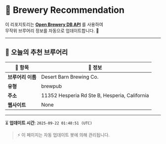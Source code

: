 # 🍺 Brewery Recommendation

이 리포지토리는 **[Open Brewery DB API](https://www.openbrewerydb.org/)** 를 사용하여  
무작위 브루어리 정보를 자동으로 업데이트합니다. 🚀

---

## 🌟 오늘의 추천 브루어리

| 🍻 항목 | 📌 정보 |
|--------|---------|
| **브루어리 이름** | Desert Barn Brewing Co. |
| **유형** | brewpub |
| **주소** | 11352 Hesperia Rd Ste B, Hesperia, California |
| **웹사이트** | None |

---

⏳ **업데이트 시간**: `2025-09-22 01:48:51 (UTC)`  

> ⚡ 이 페이지는 자동 업데이트 봇에 의해 관리됩니다.